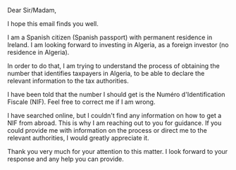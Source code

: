 Dear Sir/Madam,

I hope this email finds you well.

I am a Spanish citizen (Spanish passport) with permanent residence in Ireland. I am looking forward to investing in Algeria, as a foreign investor (no residence in Algeria).

In order to do that, I am trying to understand the process of obtaining the number that identifies taxpayers in Algeria, to be able to declare the relevant information to the tax authorities.

I have been told that the number I should get is the Numéro d'Identification Fiscale (NIF). Feel free to correct me if I am wrong.

I have searched online, but I couldn't find any information on how to get a NIF from abroad. This is why I am reaching out to you for guidance. If you could provide me with information on the process or direct me to the relevant authorities, I would greatly appreciate it.

Thank you very much for your attention to this matter. I look forward to your response and any help you can provide.